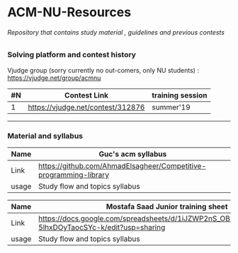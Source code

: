 # ACM-NU-Resources
###### Repository that contains study material , guidelines and previous contests
### Solving platform and contest history
Vjudge group (sorry currently no out-comers, only NU students) :
https://vjudge.net/group/acmnu

| #N | Contest Link                                                   | training session | 
|----|----------------------------------------------------------------|------------------|
|  1 |https://vjudge.net/contest/312876                               |   summer'19      |

-----------------------------------------------------------------------------------------------------------------------------------
### Material and syllabus

|  Name | Guc's acm syllabus                                                  | 
|-------|---------------------------------------------------------------------|
|  Link | https://github.com/AhmadElsagheer/Competitive-programming-library   |
|  usage| Study flow and topics syllabus                                      |

|  Name | Mostafa Saad Junior training sheet                                  | 
|-------|---------------------------------------------------------------------|
|  Link | https://docs.google.com/spreadsheets/d/1iJZWP2nS_OB3kCTjq8L6TrJJ4o-5lhxDOyTaocSYc-k/edit?usp=sharing   |
|  usage| Study flow and topics syllabus                                      |

